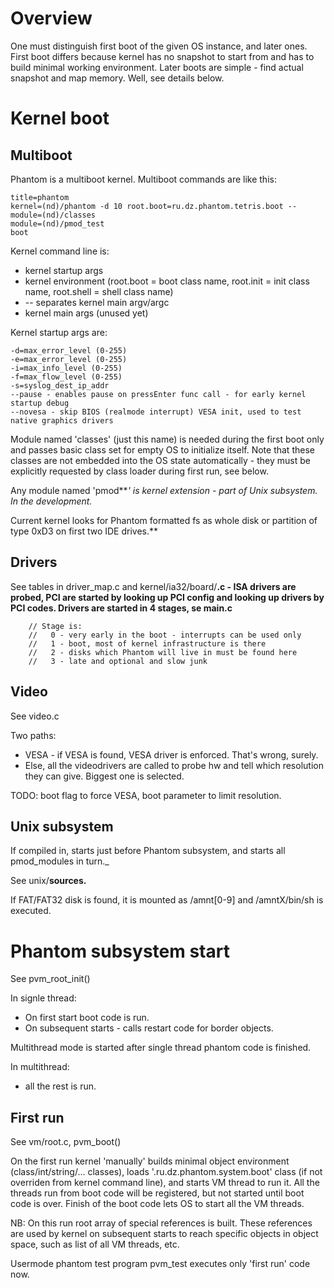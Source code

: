 # Overview #

One must distinguish first boot of the given OS instance, and later ones. First boot differs because kernel has no snapshot to start from and has to build minimal working environment. Later boots are simple - find actual snapshot and map memory. Well, see details below.


# Kernel boot #


## Multiboot ##

Phantom is a multiboot kernel. Multiboot commands are like this:

```
title=phantom
kernel=(nd)/phantom -d 10 root.boot=ru.dz.phantom.tetris.boot --
module=(nd)/classes
module=(nd)/pmod_test
boot 
```

Kernel command line is:
  * kernel startup args
  * kernel environment (root.boot = boot class name, root.init = init class name, root.shell = shell class name)
  * -- separates kernel main argv/argc
  * kernel main args (unused yet)

Kernel startup args are:
```
-d=max_error_level (0-255)
-e=max_error_level (0-255)
-i=max_info_level (0-255)
-f=max_flow_level (0-255)
-s=syslog_dest_ip_addr
--pause - enables pause on pressEnter func call - for early kernel startup debug
--novesa - skip BIOS (realmode interrupt) VESA init, used to test native graphics drivers
```

Module named 'classes' (just this name) is needed during the first boot only and passes basic class set for empty OS to initialize itself. Note that these classes are not embedded into the OS state automatically - they must be explicitly requested by class loader during first run, see below.

Any module named 'pmod**_' is kernel extension - part of Unix subsystem. In the development._

Current kernel looks for Phantom formatted fs as whole disk or partition of type 0xD3 on first two IDE drives.**


## Drivers ##

See tables in driver\_map.c and kernel/ia32/board/**.c - ISA drivers are probed, PCI are started by looking up PCI config and looking up drivers by PCI codes. Drivers are started in 4 stages, se main.c**

```
    // Stage is:
    //   0 - very early in the boot - interrupts can be used only
    //   1 - boot, most of kernel infrastructure is there
    //   2 - disks which Phantom will live in must be found here
    //   3 - late and optional and slow junk
```


## Video ##

See video.c

Two paths:
  * VESA - if VESA is found, VESA driver is enforced. That's wrong, surely.
  * Else, all the videodrivers are called to probe hw and tell which resolution they can give. Biggest one is selected.

TODO: boot flag to force VESA, boot parameter to limit resolution.


## Unix subsystem ##

If compiled in, starts just before Phantom subsystem, and starts all pmod_modules in turn._

See unix/**sources.**

If FAT/FAT32 disk is found, it is mounted as /amnt[0-9] and /amntX/bin/sh is executed.

# Phantom subsystem start #

See pvm\_root\_init()

In signle thread:
  * On first start boot code is run.
  * On subsequent starts - calls restart code for border objects.

Multithread mode is started after single thread phantom code is finished.

In multithread:
  * all the rest is run.

## First run ##

See vm/root.c, pvm\_boot()

On the first run kernel 'manually' builds minimal object environment (class/int/string/... classes), loads '.ru.dz.phantom.system.boot' class (if not overriden from kernel command line), and starts VM thread to run it. All the threads run from boot code will be registered, but not started until boot code is over. Finish of the boot code lets OS to start all the VM threads.

NB: On this run root array of special references is built. These references are used by kernel on subsequent starts to reach specific objects in object space, such as list of all VM threads, etc.

Usermode phantom test program pvm\_test executes only 'first run' code now.
